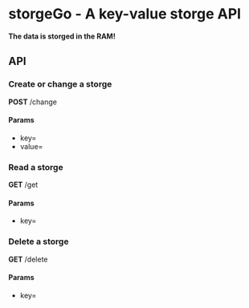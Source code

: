 # storgeGo - A key-value storge API

**The data is storged in the RAM!**

## API

### Create or change a storge

**POST** /change

#### Params

* key=<key>
* value=<value>

### Read a storge

**GET** /get

#### Params

* key=<key>

### Delete a storge

**GET** /delete

#### Params

* key=<key>
